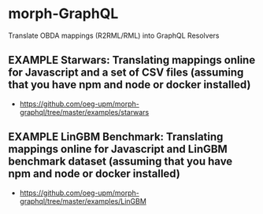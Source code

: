 # morph-GraphQL
Translate OBDA mappings (R2RML/RML) into GraphQL Resolvers

## EXAMPLE Starwars: Translating mappings online for Javascript and a set of CSV files (assuming that you have npm and node or docker installed)
- https://github.com/oeg-upm/morph-graphql/tree/master/examples/starwars

## EXAMPLE LinGBM Benchmark: Translating mappings online for Javascript and LinGBM benchmark dataset (assuming that you have npm and node or docker installed)
- https://github.com/oeg-upm/morph-graphql/tree/master/examples/LinGBM

